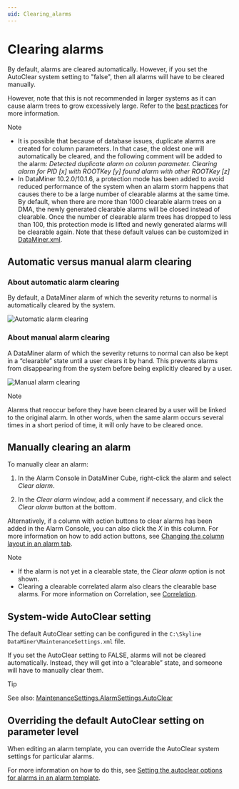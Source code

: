 ```yaml
---
uid: Clearing_alarms
---
```


# Clearing alarms

By default, alarms are cleared automatically. However, if you set the AutoClear system setting to "false", then all alarms will have to be cleared manually.

However, note that this is not recommended in larger systems as it can cause alarm trees to grow excessively large. Refer to the [best practices](xref:Best_practices_for_assigning_alarm_severity_levels#keep-alarm-trees-from-growing-too-large) for more information.

> [!NOTE]
>
> - It is possible that because of database issues, duplicate alarms are created for column parameters. In that case, the oldest one will automatically be cleared, and the following comment will be added to the alarm: *Detected duplicate alarm on column parameter. Clearing alarm for PID \[x\] with ROOTKey \[y\] found alarm with other ROOTKey \[z\]*
> - In DataMiner 10.2.0/10.1.6, a protection mode has been added to avoid reduced performance of the system when an alarm storm happens that causes there to be a large number of clearable alarms at the same time. By default, when there are more than 1000 clearable alarm trees on a DMA, the newly generated clearable alarms will be closed instead of clearable. Once the number of clearable alarm trees has dropped to less than 100, this protection mode is lifted and newly generated alarms will be clearable again. Note that these default values can be customized in [DataMiner.xml](xref:DataMiner_xml#dataminerxml).

## Automatic versus manual alarm clearing

### About automatic alarm clearing

By default, a DataMiner alarm of which the severity returns to normal is automatically cleared by the system.

![Automatic alarm clearing](~/dataminer/images/AlarmClearingAuto.jpg)

### About manual alarm clearing

A DataMiner alarm of which the severity returns to normal can also be kept in a “clearable” state until a user clears it by hand. This prevents alarms from disappearing from the system before being explicitly cleared by a user.

![Manual alarm clearing](~/dataminer/images/AlarmClearingManual.jpg)

> [!NOTE]
> Alarms that reoccur before they have been cleared by a user will be linked to the original alarm. In other words, when the same alarm occurs several times in a short period of time, it will only have to be cleared once.

## Manually clearing an alarm

To manually clear an alarm:

1. In the Alarm Console in DataMiner Cube, right-click the alarm and select *Clear alarm*.

1. In the *Clear alarm* window, add a comment if necessary, and click the *Clear alarm* button at the bottom.

Alternatively, if a column with action buttons to clear alarms has been added in the Alarm Console, you can also click the *X* in this column. For more information on how to add action buttons, see [Changing the column layout in an alarm tab](xref:ChangingTheAlarmConsoleLayout#changing-the-column-layout-in-an-alarm-tab).

> [!NOTE]
>
> - If the alarm is not yet in a clearable state, the *Clear alarm* option is not shown.
> - Clearing a clearable correlated alarm also clears the clearable base alarms. For more information on Correlation, see [Correlation](xref:About_DMS_Correlation).

## System-wide AutoClear setting

The default AutoClear setting can be configured in the `C:\Skyline DataMiner\MaintenanceSettings.xml` file.

If you set the AutoClear setting to FALSE, alarms will not be cleared automatically. Instead, they will get into a “clearable” state, and someone will have to manually clear them.

> [!TIP]
> See also: [MaintenanceSettings.AlarmSettings.AutoClear](xref:MaintenanceSettings.AlarmSettings.AutoClear)

## Overriding the default AutoClear setting on parameter level

When editing an alarm template, you can override the AutoClear system settings for particular alarms.

For more information on how to do this, see [Setting the autoclear options for alarms in an alarm template](xref:Setting_the_autoclear_option_in_alarm_template).
